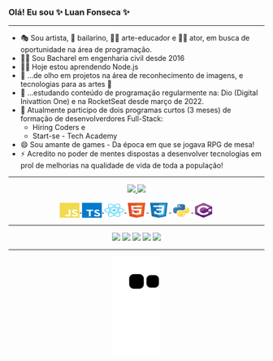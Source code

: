 ### Olá! Eu sou ✨ Luan Fonseca ✨   

---

- 🎭 Sou artista, 🤸‍ bailarino, 👨‍🎨 arte-educador e 👨‍🎨 ator, em busca de oportunidade na área de programação.
- 👨‍🔧 Sou Bacharel em engenharia civil desde 2016
- 👨‍💻 Hoje estou aprendendo Node.js
- 👀 ...de olho em projetos na área de reconhecimento de imagens, e tecnologias para as artes 🎨
- 🤔 ...estudando conteúdo de programação regularmente na: Dio (Digital Inivattion One) e na RocketSeat desde março de 2022.
- 💬 Atualmente participo de dois programas curtos (3 meses) de formação de desenvolverdores Full-Stack: 
  - Hiring Coders e 
  -  Start-se - Tech Academy
- 😄 Sou amante de games - Da época em que se jogava RPG de mesa! 
- ⚡ Acredito no poder de mentes dispostas a desenvolver tecnologias em prol de melhorias na qualidade de vida de toda a população!

---

<div align="center">
  <a href="https://github.com/Luanftg">
  <img height="180em" src="https://github-readme-stats.vercel.app/api?username=Luanftg&show_icons=true&theme=dark&include_all_commits=true&count_private=true"/>
  <img height="180em" src="https://github-readme-stats.vercel.app/api/top-langs/?username=Luanftg&layout=compact&langs_count=7&theme=dark"/>
</div>
  <div style="display: inline_block" align="center"><br>
  <img align="center" alt="Luan-Js" height="30" width="40" src="https://raw.githubusercontent.com/devicons/devicon/master/icons/javascript/javascript-plain.svg">
  <img align="center" alt="Luan-Ts" height="30" width="40" src="https://raw.githubusercontent.com/devicons/devicon/master/icons/typescript/typescript-plain.svg">
  <img align="center" alt="Luan-React" height="30" width="40" src="https://raw.githubusercontent.com/devicons/devicon/master/icons/react/react-original.svg">
  <img align="center" alt="Luan-HTML" height="30" width="40" src="https://raw.githubusercontent.com/devicons/devicon/master/icons/html5/html5-original.svg">
  <img align="center" alt="Luan-CSS" height="30" width="40" src="https://raw.githubusercontent.com/devicons/devicon/master/icons/css3/css3-original.svg">
  <img align="center" alt="Luan-Python" height="30" width="40" src="https://raw.githubusercontent.com/devicons/devicon/master/icons/python/python-original.svg">
  <img align="center" alt="Luan-Csharp" height="30" width="40" src="https://raw.githubusercontent.com/devicons/devicon/master/icons/csharp/csharp-original.svg">
</div>

  ---
  
<div align="center">
  <a href="https://www.youtube.com/channel/UCN2kGLShrU8DxA2v_RvZRvg" target="_blank"><img src="https://img.shields.io/badge/YouTube-FF0000?style=for-the-badge&logo=youtube&logoColor=white" target="_blank"></a>
  <a href="https://www.instagram.com/luanftg/" target="_blank"><img src="https://img.shields.io/badge/-Instagram-%23E4405F?style=for-the-badge&logo=instagram&logoColor=white" target="_blank"></a>
 <a href="https://discord.com/channels/Luan Fonseca#2706" target="_blank"><img src="https://img.shields.io/badge/Discord-7289DA?style=for-the-badge&logo=discord&logoColor=white" target="_blank"></a> 
  <a href = "mailto:luanftgimenez@gmail.com"><img src="https://img.shields.io/badge/-Gmail-%23333?style=for-the-badge&logo=gmail&logoColor=white" target="_blank"></a>
  <a href="https://www.linkedin.com/in/luan-fonseca-34b02bbb/" target="_blank"><img src="https://img.shields.io/badge/-LinkedIn-%230077B5?style=for-the-badge&logo=linkedin&logoColor=white" target="_blank"></a> 
 
  ---
  
  ![Snake animation](https://github.com/rafaballerini/rafaballerini/blob/output/github-contribution-grid-snake.svg)
</div>
